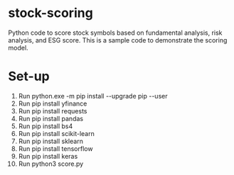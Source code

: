 # stock-scoring

Python code to score stock symbols based on fundamental analysis, risk analysis, and ESG score. 
This is a sample code to demonstrate the scoring model. 

# Set-up
1. Run python.exe -m pip install --upgrade pip --user  
2. Run pip install yfinance
3. Run pip install requests
4. Run pip install pandas
5. Run pip install bs4
6. Run pip install scikit-learn
7. Run pip install sklearn
8. Run pip install tensorflow 
9. Run pip install keras 
8. Run python3 score.py
